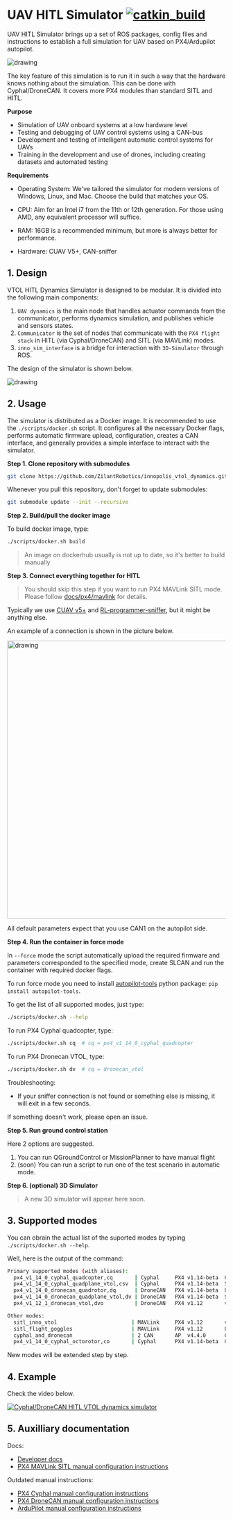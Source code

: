# UAV HITL Simulator [![catkin_build](https://github.com/ZilantRobotics/innopolis_vtol_dynamics/actions/workflows/catkin_build.yml/badge.svg)](https://github.com/ZilantRobotics/innopolis_vtol_dynamics/actions/workflows/catkin_build.yml)

UAV HITL Simulator brings up a set of ROS packages, config files and instructions to establish a full simulation for UAV based on PX4/Ardupilot autopilot.

<img src="https://github.com/ZilantRobotics/innopolis_vtol_dynamics/wiki/assets/welcome/dynamics.png" alt="drawing"/>

The key feature of this simulation is to run it in such a way that the hardware knows nothing about the simulation. This can be done with Cyphal/DroneCAN. It covers more PX4 modules than standard SITL and HITL.

**Purpose**

- Simulation of UAV onboard systems at a low hardware level
- Testing and debugging of UAV control systems using a CAN-bus
- Development and testing of intelligent automatic control systems for UAVs
- Training in the development and use of drones, including creating datasets and automated testing

**Requirements**

- Operating System: We've tailored the simulator for modern versions of Windows, Linux, and Mac. Choose the build that matches your OS.

- CPU: Aim for an Intel i7 from the 11th or 12th generation. For those using AMD, any equivalent processor will suffice.

- RAM: 16GB is a recommended minimum, but more is always better for performance.

- Hardware: CUAV V5+, CAN-sniffer

## 1. Design

VTOL HITL Dynamics Simulator is designed to be modular. It is divided into the following main components:

1. `UAV dynamics` is the main node that handles actuator commands from the communicator, performs dynamics simulation, and publishes vehicle and sensors states.
2. `Communicator` is the set of nodes that communicate with the `PX4 flight stack` in HITL (via Cyphal/DroneCAN) and SITL (via MAVLink) modes.
3. `inno_sim_interface` is a bridge for interaction with `3D-Simulator` through ROS.

The design of the simulator is shown below.

<img src="https://github.com/ZilantRobotics/innopolis_vtol_dynamics/wiki/assets/welcome/scheme.png" alt="drawing"/>

## 2. Usage

The simulator is distributed as a Docker image. It is recommended to use the `./scripts/docker.sh` script. It configures all the necessary Docker flags, performs automatic firmware upload,
configuration, creates a CAN interface, and generally provides a simple interface to interact with
the simulator.

**Step 1. Clone repository with submodules**

```bash
git clone https://github.com/ZilantRobotics/innopolis_vtol_dynamics.git --recursive
```

Whenever you pull this repository, don't forget to update submodules:

```bash
git submodule update --init --recursive
```

**Step 2. Build/pull the docker image**

To build docker image, type:

```bash
./scripts/docker.sh build
```

> An image on dockerhub usually is not up to date, so it's better to build manually

**Step 3. Connect everything together for HITL**

> You should skip this step if you want to run PX4 MAVLink SITL mode. Please follow [docs/px4/mavlink](docs/px4/mavlink.md) for details.

Typically we use [CUAV v5+](https://docs.px4.io/master/en/flight_controller/cuav_v5_plus.html) and [RL-programmer-sniffer](https://docs.raccoonlab.co/guide/programmer_sniffer/), but it might be anything else.

An example of a connection is shown in the picture below.

<img src="https://github.com/ZilantRobotics/innopolis_vtol_dynamics/wiki/assets/welcome/sniffer_connection.png" alt="drawing"  width="640"/>

All default parameters expect that you use CAN1 on the autopilot side.

**Step 4. Run the container in force mode**

In `--force` mode the script automatically upload the required firmware and parameters corresponded
to the specified mode, create SLCAN and run the container with required docker flags.

To run force mode you need to install [autopilot-tools](https://pypi.org/project/autopilot-tools/) python package: `pip install autopilot-tools`.

To get the list of all supported modes, just type:

```bash
./scripts/docker.sh --help
```

To run PX4 Cyphal quadcopter, type:

```bash
./scripts/docker.sh cq  # cq = px4_v1_14_0_cyphal_quadcopter
```

To run PX4 Dronecan VTOL, type:

```bash
./scripts/docker.sh dv  # cq = dronecan_vtol
```

Troubleshooting:
- If your sniffer connection is not found or something else is missing, it will exit in a few seconds.

If something doesn't work, please open an issue.

**Step 5. Run ground control station**

Here 2 options are suggested.
1. You can run QGroundControl or MissionPlanner to have manual flight
2. (soon) You can run a script to run one of the test scenario in automatic mode.

**Step 6. (optional) 3D Simulator**

> A new 3D simulator will appear here soon.

## 3. Supported modes

You can obrain the actual list of the suported modes by typing `./scripts/docker.sh --help`.

Well, here is the output of the command:

```bash
Primary supported modes (with aliases):
  px4_v1_14_0_cyphal_quadcopter,cq       | Cyphal     PX4 v1.14-beta  Quadrotor x (4001)
  px4_v1_14_0_cyphal_quadplane_vtol,csv  | Cyphal     PX4 v1.14-beta  Standard VTOL (13000)
  px4_v1_14_0_dronecan_quadrotor,dq      | DroneCAN   PX4 v1.14-beta  Quadrotor (4001)
  px4_v1_14_0_dronecan_quadplane_vtol,dv | DroneCAN   PX4 v1.14-beta  Standard VTOL (13000)
  px4_v1_12_1_dronecan_vtol,dvo          | DroneCAN   PX4 v1.12       vtol 13070

Other modes:
  sitl_inno_vtol                        | MAVLink     PX4 v1.12       vtol 13070
  sitl_flight_goggles                   | MAVLink     PX4 v1.12       Quadrotor (4001)
  cyphal_and_dronecan                   | 2 CAN       AP  v4.4.0      Copter
  px4_v1_14_0_cyphal_octorotor,co       | Cyphal      PX4 v1.14-beta  Octorotor Coaxial (12001)

```

New modes will be extended step by step.

## 4. Example

Check the video below.

[![Cyphal/DroneCAN HITL VTOL dynamics simulator](https://img.youtube.com/vi/e9MREW6tCmE/0.jpg)](https://youtu.be/e9MREW6tCmE)

## 5. Auxilliary documentation

Docs:

- [Developer docs](docs/dev_docs.md)
- [PX4 MAVLink SITL manual configuration instructions](docs/px4/mavlink.md)

Outdated manual instructions:

- [PX4 Cyphal manual configuration instructions](docs/px4/cyphal.md)
- [PX4 DroneCAN manual configuration instructions](docs/px4/dronecan.md)
- [ArduPilot manual configuration instructions](docs/ardupilot/README.md)
